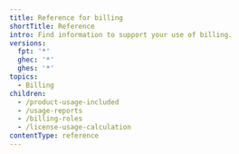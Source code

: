 ```yaml
---
title: Reference for billing
shortTitle: Reference
intro: Find information to support your use of billing.
versions:
  fpt: '*'
  ghec: '*'
  ghes: '*'
topics:
  - Billing
children:
  - /product-usage-included
  - /usage-reports
  - /billing-roles
  - /license-usage-calculation
contentType: reference
---
```


